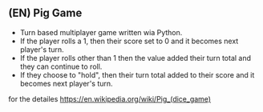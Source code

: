 ## (EN) Pig Game

* Turn based multiplayer game written wia Python.
* If the player rolls a 1, then their score set to 0 and it becomes next player's turn.
* If the player rolls other than 1 then the value added their turn total and they can continue to roll.
* If they choose to "hold", then their turn total added to their score and it becomes next player's turn.

for the detailes https://en.wikipedia.org/wiki/Pig_(dice_game)
